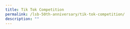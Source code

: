 ```yaml
---
title: Tik Tok Competition
permalink: /lsb-50th-anniversary/tik-tok-competition/
description: ""
---
```



